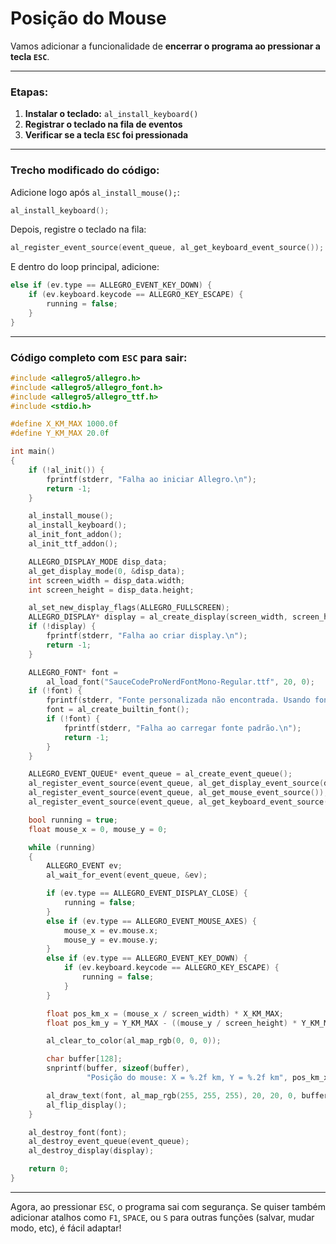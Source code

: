 # Posição do Mouse

Vamos adicionar a funcionalidade de **encerrar o programa ao
pressionar a tecla `ESC`**.

---

### Etapas:
1. **Instalar o teclado:** `al_install_keyboard()`
2. **Registrar o teclado na fila de eventos**
3. **Verificar se a tecla `ESC` foi pressionada**

---

### Trecho modificado do código:

Adicione logo após `al_install_mouse();`:
```c
al_install_keyboard();
```

Depois, registre o teclado na fila:
```c
al_register_event_source(event_queue, al_get_keyboard_event_source());
```

E dentro do loop principal, adicione:
```c
else if (ev.type == ALLEGRO_EVENT_KEY_DOWN) {
    if (ev.keyboard.keycode == ALLEGRO_KEY_ESCAPE) {
        running = false;
    }
}
```

---

### Código completo com `ESC` para sair:

```c
#include <allegro5/allegro.h>
#include <allegro5/allegro_font.h>
#include <allegro5/allegro_ttf.h>
#include <stdio.h>

#define X_KM_MAX 1000.0f
#define Y_KM_MAX 20.0f

int main()
{
    if (!al_init()) {
        fprintf(stderr, "Falha ao iniciar Allegro.\n");
        return -1;
    }

    al_install_mouse();
    al_install_keyboard();
    al_init_font_addon();
    al_init_ttf_addon();

    ALLEGRO_DISPLAY_MODE disp_data;
    al_get_display_mode(0, &disp_data);
    int screen_width = disp_data.width;
    int screen_height = disp_data.height;

    al_set_new_display_flags(ALLEGRO_FULLSCREEN);
    ALLEGRO_DISPLAY* display = al_create_display(screen_width, screen_height);
    if (!display) {
        fprintf(stderr, "Falha ao criar display.\n");
        return -1;
    }

    ALLEGRO_FONT* font =
        al_load_font("SauceCodeProNerdFontMono-Regular.ttf", 20, 0);
    if (!font) {
        fprintf(stderr, "Fonte personalizada não encontrada. Usando fonte padrão.\n");
        font = al_create_builtin_font();
        if (!font) {
            fprintf(stderr, "Falha ao carregar fonte padrão.\n");
            return -1;
        }
    }

    ALLEGRO_EVENT_QUEUE* event_queue = al_create_event_queue();
    al_register_event_source(event_queue, al_get_display_event_source(display));
    al_register_event_source(event_queue, al_get_mouse_event_source());
    al_register_event_source(event_queue, al_get_keyboard_event_source());

    bool running = true;
    float mouse_x = 0, mouse_y = 0;

    while (running)
    {
        ALLEGRO_EVENT ev;
        al_wait_for_event(event_queue, &ev);

        if (ev.type == ALLEGRO_EVENT_DISPLAY_CLOSE) {
            running = false;
        }
        else if (ev.type == ALLEGRO_EVENT_MOUSE_AXES) {
            mouse_x = ev.mouse.x;
            mouse_y = ev.mouse.y;
        }
        else if (ev.type == ALLEGRO_EVENT_KEY_DOWN) {
            if (ev.keyboard.keycode == ALLEGRO_KEY_ESCAPE) {
                running = false;
            }
        }

        float pos_km_x = (mouse_x / screen_width) * X_KM_MAX;
        float pos_km_y = Y_KM_MAX - ((mouse_y / screen_height) * Y_KM_MAX);

        al_clear_to_color(al_map_rgb(0, 0, 0));

        char buffer[128];
        snprintf(buffer, sizeof(buffer),
                 "Posição do mouse: X = %.2f km, Y = %.2f km", pos_km_x, pos_km_y);

        al_draw_text(font, al_map_rgb(255, 255, 255), 20, 20, 0, buffer);
        al_flip_display();
    }

    al_destroy_font(font);
    al_destroy_event_queue(event_queue);
    al_destroy_display(display);

    return 0;
}
```

---

Agora, ao pressionar `ESC`, o programa sai com segurança. Se quiser também adicionar atalhos como `F1`, `SPACE`, ou `S` para outras funções (salvar, mudar modo, etc), é fácil adaptar!
